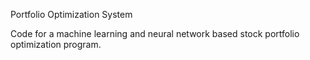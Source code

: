 Portfolio Optimization System

Code for a machine learning and neural network based stock portfolio optimization program. 
